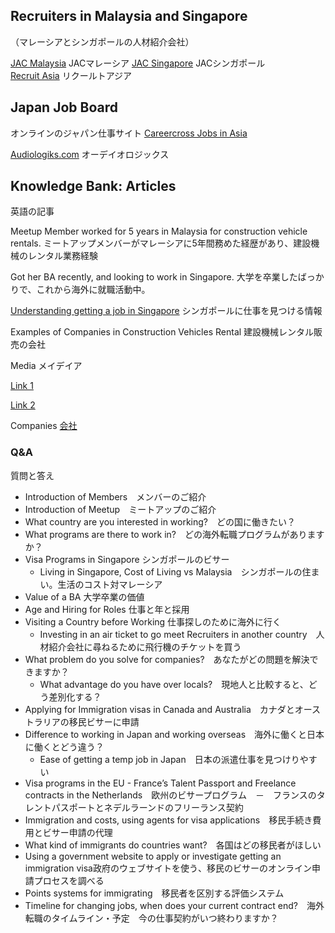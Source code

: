 ## Recruiters in Malaysia and Singapore
（マレーシアとシンガポールの人材紹介会社）

[JAC Malaysia](https://www.jac-recruitment.my/)
JACマレーシア
[JAC Singapore](http://www.jac-recruitment.sg/index-jp.html)
JACシンガポール		
[Recruit Asia](https://www.rgf-hragent.asia/)
リクールトアジア

## Japan Job Board
オンラインのジャパン仕事サイト
[Careercross Jobs in Asia](https://www.careercross.com/en/job-search/specialty-20)

[Audiologiks.com](https://www.audiologiks.com/InterJobs/Asia/)
オーデイオロジックス

## Knowledge Bank: Articles	
英語の記事

Meetup Member worked for 5 years in Malaysia for construction vehicle rentals. 
ミートアップメンバーがマレーシアに5年間務めた経歴があり、建設機械のレンタル業務経験

Got her BA recently, and looking to work in Singapore.
大学を卒業したばっかりで、これから海外に就職活動中。

[Understanding getting a job in Singapore](https://www.audiologiks.com/InterJobs/Asia/singapore.php)
シンガポールに仕事を見つける情報

Examples of Companies in Construction Vehicles Rental
建設機械レンタル販売の会社

Media
メイデイア

[Link 1](https://www.logi-today.com/10663)

[Link 2](https://www.logi-today.com/32668)

Companies
[会社](http://www.nishio-rent.co.jp/corporate/ourbusiness/foreign/)

### Q&A
質問と答え

- Introduction of Members　メンバーのご紹介
- Introduction of Meetup　ミートアップのご紹介
- What country are you interested in working?　どの国に働きたい？
- What programs are there to work in?　どの海外転職プログラムがありますか？
- Visa Programs in Singapore	シンガポールのビサー
  - Living in Singapore, Cost of Living vs Malaysia　シンガポールの住まい。生活のコスト対マレーシア
- Value of a BA	大学卒業の価値
- Age and Hiring for Roles	仕事と年と採用
- Visiting a Country before Working	仕事探しのために海外に行く
  - Investing in an air ticket to go meet Recruiters in another country　人材紹介会社に尋ねるために飛行機のチケットを買う
- What problem do you solve for companies?　あなたがどの問題を解決できますか？
  - What advantage do you have over locals?　現地人と比較すると、どう差別化する？
- Applying for Immigration visas in Canada and Australia　カナダとオーストラリアの移民ビサーに申請
- Difference to working in Japan and working overseas　海外に働くと日本に働くとどう違う？
  - Ease of getting a temp job in Japan　日本の派遣仕事を見つけりやすい
- Visa programs in the EU - France’s Talent Passport and Freelance contracts in the Netherlands　欧州のビサープログラム　－　フランスのタレントパスポートとネデルラーンドのフリーランス契約
- Immigration and costs, using agents for visa applications　移民手続き費用とビサー申請の代理
- What kind of immigrants do countries want?　各国はどの移民者がほしい
- Using a government website to apply or investigate getting an immigration visa政府のウェブサイトを使う、移民のビサーのオンライン申請プロセスを調べる
- Points systems for immigrating　移民者を区別する評価システム
- Timeline for changing jobs, when does your current contract end?　海外転職のタイムライン・予定　今の仕事契約がいつ終わりますか？
